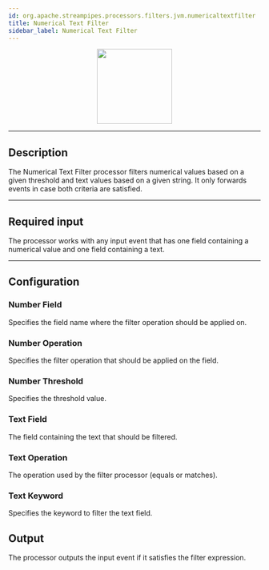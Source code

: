 ```yaml
---
id: org.apache.streampipes.processors.filters.jvm.numericaltextfilter
title: Numerical Text Filter
sidebar_label: Numerical Text Filter
---
```


<!--
  ~ Licensed to the Apache Software Foundation (ASF) under one or more
  ~ contributor license agreements.  See the NOTICE file distributed with
  ~ this work for additional information regarding copyright ownership.
  ~ The ASF licenses this file to You under the Apache License, Version 2.0
  ~ (the "License"); you may not use this file except in compliance with
  ~ the License.  You may obtain a copy of the License at
  ~
  ~    http://www.apache.org/licenses/LICENSE-2.0
  ~
  ~ Unless required by applicable law or agreed to in writing, software
  ~ distributed under the License is distributed on an "AS IS" BASIS,
  ~ WITHOUT WARRANTIES OR CONDITIONS OF ANY KIND, either express or implied.
  ~ See the License for the specific language governing permissions and
  ~ limitations under the License.
  ~
  -->



<p align="center"> 
    <img src="/img/pipeline-elements/org.apache.streampipes.processors.filters.jvm.numericaltextfilter/icon.png" width="150px;" class="pe-image-documentation"/>
</p>


***

## Description
The Numerical Text Filter processor filters numerical values based on a given threshold and text values 
based on a given string. It only forwards events in case both criteria are satisfied.

***

## Required input
The processor works with any input event that has one field containing a numerical value and one field 
containing a text.

***

## Configuration

### Number Field
Specifies the field name where the filter operation should be applied on.

### Number Operation
Specifies the filter operation that should be applied on the field.

### Number Threshold
Specifies the threshold value.

### Text Field
The field containing the text that should be filtered.

### Text Operation
The operation used by the filter processor (equals or matches).

### Text Keyword
Specifies the keyword to filter the text field.

## Output
The processor outputs the input event if it satisfies the filter expression.

